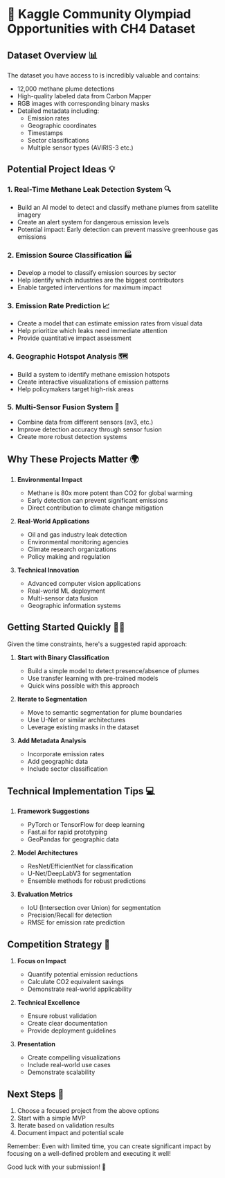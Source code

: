 # 🚀 Kaggle Community Olympiad Opportunities with CH4 Dataset

## Dataset Overview 📊

The dataset you have access to is incredibly valuable and contains:
- 12,000 methane plume detections
- High-quality labeled data from Carbon Mapper
- RGB images with corresponding binary masks
- Detailed metadata including:
  - Emission rates
  - Geographic coordinates
  - Timestamps
  - Sector classifications
  - Multiple sensor types (AVIRIS-3 etc.)

## Potential Project Ideas 💡

### 1. Real-Time Methane Leak Detection System 🔍
- Build an AI model to detect and classify methane plumes from satellite imagery
- Create an alert system for dangerous emission levels
- Potential impact: Early detection can prevent massive greenhouse gas emissions

### 2. Emission Source Classification 🏭
- Develop a model to classify emission sources by sector
- Help identify which industries are the biggest contributors
- Enable targeted interventions for maximum impact

### 3. Emission Rate Prediction 📈
- Create a model that can estimate emission rates from visual data
- Help prioritize which leaks need immediate attention
- Provide quantitative impact assessment

### 4. Geographic Hotspot Analysis 🗺️
- Build a system to identify methane emission hotspots
- Create interactive visualizations of emission patterns
- Help policymakers target high-risk areas

### 5. Multi-Sensor Fusion System 📡
- Combine data from different sensors (av3, etc.)
- Improve detection accuracy through sensor fusion
- Create more robust detection systems

## Why These Projects Matter 🌍

1. **Environmental Impact**
   - Methane is 80x more potent than CO2 for global warming
   - Early detection can prevent significant emissions
   - Direct contribution to climate change mitigation

2. **Real-World Applications**
   - Oil and gas industry leak detection
   - Environmental monitoring agencies
   - Climate research organizations
   - Policy making and regulation

3. **Technical Innovation**
   - Advanced computer vision applications
   - Real-world ML deployment
   - Multi-sensor data fusion
   - Geographic information systems

## Getting Started Quickly 🏃‍♂️

Given the time constraints, here's a suggested rapid approach:

1. **Start with Binary Classification**
   - Build a simple model to detect presence/absence of plumes
   - Use transfer learning with pre-trained models
   - Quick wins possible with this approach

2. **Iterate to Segmentation**
   - Move to semantic segmentation for plume boundaries
   - Use U-Net or similar architectures
   - Leverage existing masks in the dataset

3. **Add Metadata Analysis**
   - Incorporate emission rates
   - Add geographic data
   - Include sector classification

## Technical Implementation Tips 💻

1. **Framework Suggestions**
   - PyTorch or TensorFlow for deep learning
   - Fast.ai for rapid prototyping
   - GeoPandas for geographic data

2. **Model Architectures**
   - ResNet/EfficientNet for classification
   - U-Net/DeepLabV3 for segmentation
   - Ensemble methods for robust predictions

3. **Evaluation Metrics**
   - IoU (Intersection over Union) for segmentation
   - Precision/Recall for detection
   - RMSE for emission rate prediction

## Competition Strategy 🎯

1. **Focus on Impact**
   - Quantify potential emission reductions
   - Calculate CO2 equivalent savings
   - Demonstrate real-world applicability

2. **Technical Excellence**
   - Ensure robust validation
   - Create clear documentation
   - Provide deployment guidelines

3. **Presentation**
   - Create compelling visualizations
   - Include real-world use cases
   - Demonstrate scalability

## Next Steps 📝

1. Choose a focused project from the above options
2. Start with a simple MVP
3. Iterate based on validation results
4. Document impact and potential scale

Remember: Even with limited time, you can create significant impact by focusing on a well-defined problem and executing it well!

Good luck with your submission! 🚀